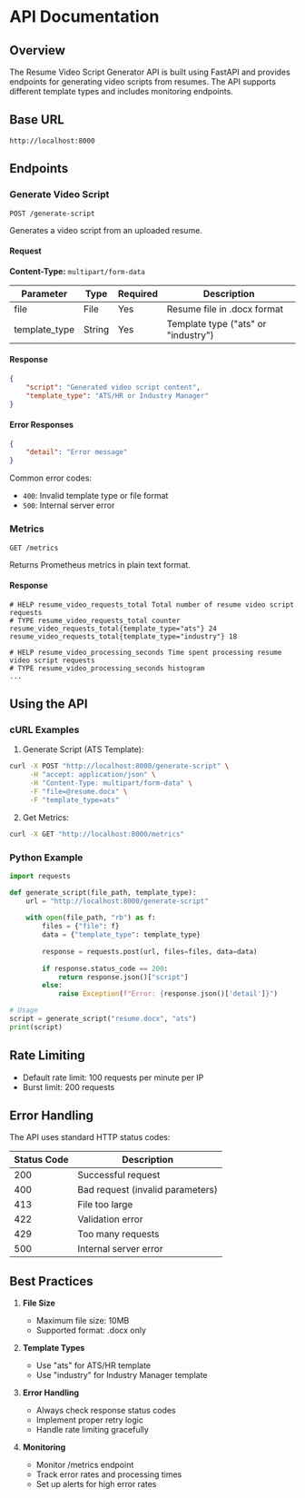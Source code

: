 # API Documentation

## Overview

The Resume Video Script Generator API is built using FastAPI and provides endpoints for generating video scripts from resumes. The API supports different template types and includes monitoring endpoints.

## Base URL

```
http://localhost:8000
```

## Endpoints

### Generate Video Script

```http
POST /generate-script
```

Generates a video script from an uploaded resume.

#### Request

**Content-Type:** `multipart/form-data`

| Parameter     | Type   | Required | Description                           |
|--------------|--------|----------|---------------------------------------|
| file         | File   | Yes      | Resume file in .docx format          |
| template_type| String | Yes      | Template type ("ats" or "industry")  |

#### Response

```json
{
    "script": "Generated video script content",
    "template_type": "ATS/HR or Industry Manager"
}
```

#### Error Responses

```json
{
    "detail": "Error message"
}
```

Common error codes:
- `400`: Invalid template type or file format
- `500`: Internal server error

### Metrics

```http
GET /metrics
```

Returns Prometheus metrics in plain text format.

#### Response

```
# HELP resume_video_requests_total Total number of resume video script requests
# TYPE resume_video_requests_total counter
resume_video_requests_total{template_type="ats"} 24
resume_video_requests_total{template_type="industry"} 18

# HELP resume_video_processing_seconds Time spent processing resume video script requests
# TYPE resume_video_processing_seconds histogram
...
```

## Using the API

### cURL Examples

1. Generate Script (ATS Template):
```bash
curl -X POST "http://localhost:8000/generate-script" \
     -H "accept: application/json" \
     -H "Content-Type: multipart/form-data" \
     -F "file=@resume.docx" \
     -F "template_type=ats"
```

2. Get Metrics:
```bash
curl -X GET "http://localhost:8000/metrics"
```

### Python Example

```python
import requests

def generate_script(file_path, template_type):
    url = "http://localhost:8000/generate-script"
    
    with open(file_path, "rb") as f:
        files = {"file": f}
        data = {"template_type": template_type}
        
        response = requests.post(url, files=files, data=data)
        
        if response.status_code == 200:
            return response.json()["script"]
        else:
            raise Exception(f"Error: {response.json()['detail']}")

# Usage
script = generate_script("resume.docx", "ats")
print(script)
```

## Rate Limiting

- Default rate limit: 100 requests per minute per IP
- Burst limit: 200 requests

## Error Handling

The API uses standard HTTP status codes:

| Status Code | Description                                   |
|------------|-----------------------------------------------|
| 200        | Successful request                            |
| 400        | Bad request (invalid parameters)              |
| 413        | File too large                                |
| 422        | Validation error                              |
| 429        | Too many requests                             |
| 500        | Internal server error                         |

## Best Practices

1. **File Size**
   - Maximum file size: 10MB
   - Supported format: .docx only

2. **Template Types**
   - Use "ats" for ATS/HR template
   - Use "industry" for Industry Manager template

3. **Error Handling**
   - Always check response status codes
   - Implement proper retry logic
   - Handle rate limiting gracefully

4. **Monitoring**
   - Monitor /metrics endpoint
   - Track error rates and processing times
   - Set up alerts for high error rates
